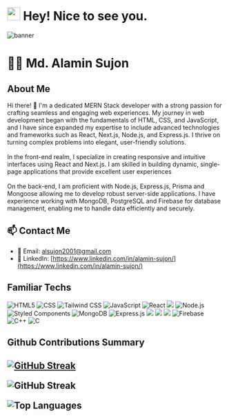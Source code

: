 <h1><img src="https://emojis.slackmojis.com/emojis/images/1531849430/4246/blob-sunglasses.gif?1531849430" width="30"/> Hey! Nice to see you.</h1>

<img alt="banner" src="https://i.ibb.co/09qPK1y/bg.png"/>

# 👨‍💼 Md. Alamin Sujon

<h2>About Me</h2>
<p>Hi there! 👋 I'm a dedicated MERN Stack developer with a strong passion for crafting seamless and engaging web experiences. My journey in web development began with the fundamentals of HTML, CSS, and JavaScript, and I have since expanded my expertise to include advanced technologies and frameworks such as React, Next.js, Node.js, and Express.js. I thrive on turning complex problems into elegant, user-friendly solutions. <br/> <br/>
In the front-end realm, I specialize in creating responsive and intuitive interfaces using React and Next.js. I am skilled in building dynamic, single-page applications that provide excellent user experiences <br/> <br/>
	On the back-end, I am proficient with Node.js, Express.js, Prisma and Mongoose allowing me to develop robust server-side applications. I have experience working with MongoDB, PostgreSQL and Firebase for database management, enabling me to handle data efficiently and securely.
	
</p>

## 📫 Contact Me
- 📧 Email: [alsujon2001@gmail.com](mailto:alsujon2001@gmail.com)
- 🔗 LinkedIn: [https://www.linkedin.com/in/alamin-sujon/](https://www.linkedin.com/in/alamin-sujon/)

<h2>Familiar Techs</h2>
<p>
<img alt="HTML5" src="https://img.shields.io/badge/HTML5-E34F26?style=for-the-badge&logo=html5&logoColor=white" />
<img alt="CSS" src="https://img.shields.io/badge/CSS-1572B6?style=for-the-badge&logo=css3&logoColor=white" />
<img alt="Tailwind CSS" src="https://img.shields.io/badge/tailwindcss-0F172A?style=for-the-badge&logo=tailwindcss&logoColor=white" />
<img alt="JavaScript" src="https://img.shields.io/badge/JavaScript-F7DF1C?style=for-the-badge&logo=javascript&logoColor=black" />
<img alt="React" src="https://img.shields.io/badge/React-45b8d8?style=for-the-badge&logo=react&logoColor=white" />
<img src="https://img.shields.io/badge/Next.js-000000?style=for-the-badge&logo=next.js&logoColor=white" />
<img alt="Node.js" src="https://img.shields.io/badge/Node.js-43853D?style=for-the-badge&logo=nodedotjs&logoColor=white" />
<img alt="Styled Components" src="https://img.shields.io/badge/Styled%20Components-DB7092?style=for-the-badge&logo=styled-components&logoColor=white" />
<img alt="MongoDB" src="https://img.shields.io/badge/MongoDB-13aa52?style=for-the-badge&logo=mongodb&logoColor=white" />
<img alt="Express.js" src="https://img.shields.io/badge/Express.js-000000?style=for-the-badge&logo=express&logoColor=white" />
<img src="https://img.shields.io/badge/Prisma-2D3748?style=for-the-badge&logo=prisma&logoColor=white" />
<img src="https://img.shields.io/badge/PostgreSQL-4169E1?style=for-the-badge&logo=postgresql&logoColor=white" />
<img src="https://img.shields.io/badge/Mongoose-880000?style=for-the-badge&logo=mongoose&logoColor=white" />

<img alt="Firebase" src="https://img.shields.io/badge/Firebase-ffca28?style=for-the-badge&logo=firebase&logoColor=black" />
<img alt="C++" src="https://img.shields.io/badge/C%2B%2B-00599C?style=for-the-badge&logo=c%2B%2B&logoColor=white" />
<img alt="C" src="https://img.shields.io/badge/C-00599C?style=for-the-badge&logo=c&logoColor=white" />
</p>


<h2>Github Contributions Summary<h2/>
<a href="https://git.io/streak-stats"><img src="https://streak-stats.demolab.com?user=Al-amin07&theme=dark" alt="GitHub Streak" /></a>

![GitHub Streak](https://github-readme-streak-stats.herokuapp.com/?user=yourgithubusername&theme=default)

![Top Languages](https://github-readme-stats.vercel.app/api/top-langs/?username=Al-amin07&layout=compact&theme=dark)





